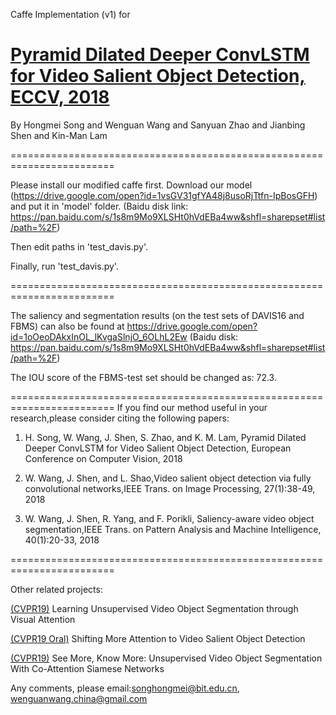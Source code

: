 Caffe Implementation (v1) for 

# [Pyramid Dilated Deeper ConvLSTM for Video Salient Object Detection, ECCV, 2018](https://www.researchgate.net/publication/328116556_Pyramid_Dilated_Deeper_ConvLSTM_for_Video_Salient_Object_Detection_15th_European_Conference_Munich_Germany_September_8-14_2018_Proceedings_Part_XI)

By Hongmei Song and Wenguan Wang and Sanyuan Zhao and Jianbing Shen and Kin-Man Lam

========================================================================

Please install our modified caffe first. Download our model (https://drive.google.com/open?id=1vsGV31gfYA48j8usoRjTtfn-IpBosGFH) and put it in 'model' folder. (Baidu disk link: https://pan.baidu.com/s/1s8m9Mo9XLSHt0hVdEBa4ww&shfl=sharepset#list/path=%2F)

Then edit paths in 'test_davis.py'.

Finally, run 'test_davis.py'.

========================================================================

The saliency and segmentation results (on the test sets of DAVIS16 and FBMS) can also be found at https://drive.google.com/open?id=1oOeoDAkxInOL_lKvgaSlnjO_6OLhL2Ew (Baidu disk: https://pan.baidu.com/s/1s8m9Mo9XLSHt0hVdEBa4ww&shfl=sharepset#list/path=%2F)

The IOU score of the FBMS-test set should be changed as: 72.3. 

========================================================================
If you find our method useful in your research,please consider citing the following papers:

1) H. Song, W. Wang, J. Shen, S. Zhao, and K. M. Lam, Pyramid Dilated Deeper ConvLSTM for Video Salient Object Detection, European Conference on Computer Vision, 2018

2) W. Wang, J. Shen, and L. Shao,Video salient object detection via fully convolutional networks,IEEE Trans. on Image Processing, 27(1):38-49, 2018

3) W. Wang, J. Shen, R. Yang, and F. Porikli, Saliency-aware video object segmentation,IEEE Trans. on Pattern Analysis and Machine Intelligence, 40(1):20-33, 2018

========================================================================

Other related projects:

[(CVPR19)](https://github.com/wenguanwang/AGS) Learning Unsupervised Video Object Segmentation through Visual Attention

[(CVPR19 Oral)](https://github.com/wenguanwang/DAVSOD) Shifting More Attention to Video Salient Object Detection

[(CVPR19)](https://github.com/carrierlxk/COSNet) See More, Know More: Unsupervised Video Object Segmentation With Co-Attention Siamese Networks

Any comments, please email:songhongmei@bit.edu.cn, wenguanwang.china@gmail.com
